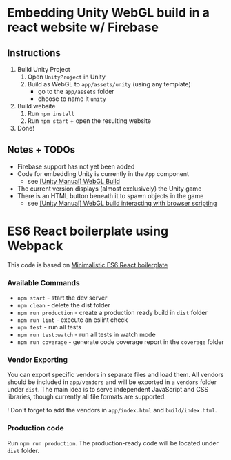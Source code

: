 

# Embedding Unity WebGL build in a react website w/ Firebase

## Instructions

1. Build Unity Project
    1. Open `UnityProject` in Unity
    2. Build as WebGL to `app/assets/unity` (using any template)
        * go to the `app/assets` folder
        * choose to name it `unity`
1. Build website
    1. Run `npm install`
    1. Run `npm start` + open the resulting website
1. Done!

## Notes + TODOs

* Firebase support has not yet been added
* Code for embedding Unity is currently in the `App` component
    * see [[Unity Manual] WebGL Build](https://docs.unity3d.com/Manual/webgl-building.html)
* The current version displays (almost exclusively) the Unity game
* There is an HTML button beneath it to spawn objects in the game
    * see [[Unity Manual] WebGL build interacting with browser scripting](https://docs.unity3d.com/Manual/webgl-interactingwithbrowserscripting.html)



# ES6 React boilerplate using Webpack

This code is based on [Minimalistic ES6 React boilerplate](https://github.com/KleoPetroff/react-webpack-boilerplate)

### Available Commands

- `npm start` - start the dev server
- `npm clean` - delete the dist folder
- `npm run production` - create a production ready build in `dist` folder
- `npm run lint` - execute an eslint check
- `npm test` - run all tests
- `npm run test:watch` - run all tests in watch mode
- `npm run coverage` - generate code coverage report in the `coverage` folder

### Vendor Exporting

You can export specific vendors in separate files and load them. All vendors should be included in `app/vendors` and will be exported in a `vendors` folder under `dist`. The main idea is to serve independent JavaScript and CSS libraries, though currently all file formats are supported.

! Don't forget to add the vendors in `app/index.html` and `build/index.html`.

### Production code

Run `npm run production`. The production-ready code will be located under `dist` folder.


